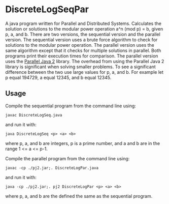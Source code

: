 # DiscreteLogSeqPar

A java program written for Parallel and Distributed Systems. Calculates the solution or solutions to the modular power operation a^n (mod p) = b, given p, a, and b. There are two versions, the sequential version and the parallel version. The sequential version uses a brute force algorithm to check for solutions to the modular power operation. The parallel version uses the same algorithm except that it checks for multiple solutions in parallel. Both programs print their execution times for comparison. The parallel version uses the [Parallel Java 2](https://www.cs.rit.edu/~ark/pj2.shtml) library. The overhead from using the Parallel Java 2 library is significant when solving smaller problems. To see a significant difference between the two use large values for p, a, and b. For example let p equal 194729, a equal 12345, and b equal 12345.

## Usage

Compile the sequential program from the command line using:

	javac DiscreteLogSeq.java
	
and run it with:
	
	java DiscreteLogSeq <p> <a> <b>
	
where p, a, and b are integers, p is a prime number, and a 
and b are in the range 1 <= a <= p-1.

Compile the parallel program from the command line using:

	javac -cp ./pj2.jar;. DiscreteLogPar.java
	
and run it with:

	java -cp ./pj2.jar;. pj2 DiscreteLogPar <p> <a> <b>
	
where p, a, and b are the defined the same as the sequential program.